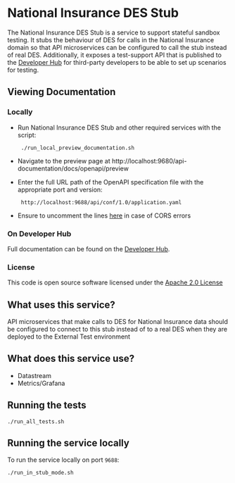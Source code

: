# National Insurance DES Stub

The National Insurance DES Stub is a service to support stateful sandbox testing. It stubs the behaviour of DES for calls in the National Insurance domain so that API
microservices can be configured to call the stub instead of real DES. Additionally, it exposes a test-support API
that is published to the [Developer Hub](https://developer.service.hmrc.gov.uk/api-documentation/docs/api/service/national-insurance-des-stub) for third-party developers to be able to set up scenarios for testing.

## Viewing Documentation
### Locally
- Run National Insurance DES Stub and other required services with the script:

    ```
     ./run_local_preview_documentation.sh
    ```

- Navigate to the preview page at http://localhost:9680/api-documentation/docs/openapi/preview
- Enter the full URL path of the OpenAPI specification file with the appropriate port and version:

    ```
     http://localhost:9688/api/conf/1.0/application.yaml
    ```
- Ensure to uncomment the lines [here](https://github.com/hmrc/national-insurance-des-stub/blob/main/conf/application.conf#L51-L54) in case of CORS errors

### On Developer Hub
Full documentation can be found on the [Developer Hub](https://developer.service.hmrc.gov.uk/api-documentation/docs/api/service/national-insurance-des-stub).

### License

This code is open source software licensed under the [Apache 2.0 License]("http://www.apache.org/licenses/LICENSE-2.0.html")


## What uses this service?
API microservices that make calls to DES for National Insurance data should be configured to connect to this stub
instead of to a real DES when they are deployed to the External Test environment

## What does this service use?
* Datastream
* Metrics/Grafana

## Running the tests
```
./run_all_tests.sh
```

## Running the service locally

To run the service locally on port `9688`:
```
./run_in_stub_mode.sh
```
